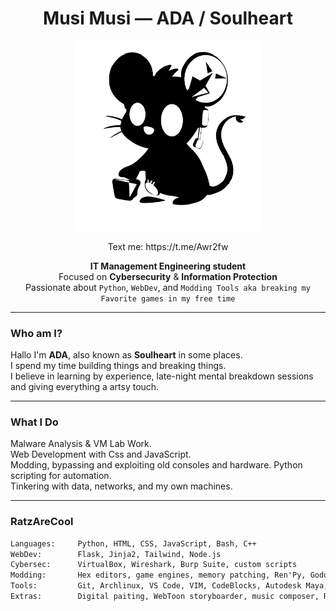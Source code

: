 <h1 align="center"> Musi Musi — ADA / Soulheart </h1>

<p align="center">
  <img src="./ADA.webp" alt="ADA" width="300"/>
</p>

<p align="center"> Text me:
  https://t.me/Awr2fw</p> 
<p align="center">
  <strong>IT Management Engineering student</strong><br>
  Focused on <strong>Cybersecurity</strong> & <strong>Information Protection</strong><br>
  Passionate about <code>Python</code>, <code>WebDev</code>, and <code>Modding Tools aka breaking my Favorite games in my free time</code>
</p>

---

###  Who am I?

Hallo I'm **ADA**, also known as **Soulheart** in some places.  
I spend my time building things and breaking things.  
I believe in learning by experience, late-night mental breakdown sessions and giving everything a artsy touch.

---

###  What I Do

 Malware Analysis & VM Lab Work.  
 Web Development with Css and JavaScript.   
 Modding, bypassing and exploiting old consoles and hardware.
 Python scripting for automation.  
 Tinkering with data, networks, and my own machines.


---

### RatzAreCool

```txt
Languages:     Python, HTML, CSS, JavaScript, Bash, C++
WebDev:        Flask, Jinja2, Tailwind, Node.js
Cybersec:      VirtualBox, Wireshark, Burp Suite, custom scripts
Modding:       Hex editors, game engines, memory patching, Ren'Py, Godot and RPG MAKER
Tools:         Git, Archlinux, VS Code, VIM, CodeBlocks, Autodesk Maya,  Debloated Win10 and many many machines... FOSS everything
Extras:        Digital paiting, WebToon storyboarder, music composer, Rats Enjoyner and good old games user. 



